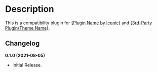 # Description

This is a compatibility plugin for [{Plugin Name by Iconic}](https://iconicwp.com/products/{plugin-name}/?utm_source=iconicwp&utm_medium=plugin&utm_campaign={repo-name}) and [{3rd-Party Plugin/Theme Name}](https://url.com/).

## Changelog

**0.1.0 (2021-08-05)**
* Initial Release.
